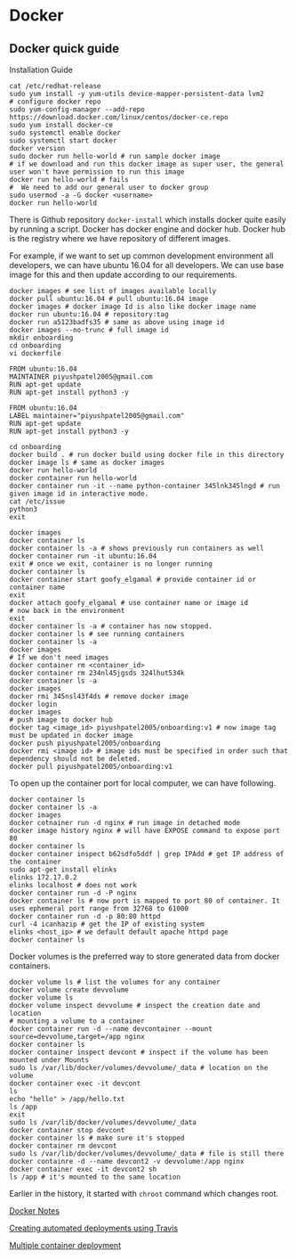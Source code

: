 # Docker

## Docker quick guide

Installation Guide

```shell
cat /etc/redhat-release
sudo yum install -y yum-utils device-mapper-persistent-data lvm2
# configure docker repo
sudo yum-config-manager --add-repo https://download.docker.com/linux/centos/docker-ce.repo
sudo yum install docker-ce
sudo systemctl enable docker
sudo systemctl start docker
docker version
sudo docker run hello-world # run sample docker image
# if we download and run this docker image as super user, the general user won't have permission to run this image
docker run hello-world # fails
#  We need to add our general user to docker group
sudo usermod -a -G docker <username>
docker run hello-world
```

There is Github repository `docker-install` which installs docker quite easily by running a script.
Docker has docker engine and docker hub. Docker hub is the registry where we have repository of different images.

For example, if we want to set up common development environment all developers, we can have ubuntu 16.04 for all developers. We can use base image for this and then update according to our requirements.

```shell
docker images # see list of images available locally
docker pull ubuntu:16.04 # pull ubuntu:16.04 image
docker images # docker image Id is also like docker image name
docker run ubuntu:16.04 # repository:tag
docker run a5123badfs35 # same as above using image id
docker images --no-trunc # full image id
mkdir onboarding
cd onboarding
vi dockerfile
```

```
FROM ubuntu:16.04
MAINTAINER piyushpatel2005@gmail.com
RUN apt-get update
RUN apt-get install python3 -y
```

```
FROM ubuntu:16.04
LABEL maintainer="piyushpatel2005@gmail.com"
RUN apt-get update
RUN apt-get install python3 -y
```

```shell
cd onboarding
docker build . # run docker build using docker file in this directory
docker image ls # same as docker images
docker run hello-world
docker container run hello-world
docker container run -it --name python-container 345lnk345lngd # run given image id in interactive mode.
cat /etc/issue
python3 
exit
```

```shell
docker images
docker container ls
docker container ls -a # shows previously run containers as well
docker container run -it ubuntu:16.04
exit # once we exit, container is no longer running
docker container ls
docker container start goofy_elgamal # provide container id or container name
exit
docker attach goofy_elgamal # use container name or image id
# now back in the environment
exit
docker container ls -a # container has now stopped.
docker container ls # see running containers
docker container ls -a
docker images
# If we don't need images
docker container rm <container_id>
docker container rm 234nl45jgsds 324lhut534k
docker container ls -a
docker images
docker rmi 345nsl43f4ds # remove docker image
docker login
docker images
# push image to docker hub
docker tag <image_id> piyushpatel2005/onboarding:v1 # now image tag must be updated in docker image
docker push piyushpatel2005/onboarding
docker rmi <image id> # image ids must be specified in order such that dependency should not be deleted.
docker pull piyushpatel2005/onboarding:v1
```

To open up the container port for local computer, we can have following.

```shell
docker container ls
docker container ls -a
docker images
docker cotnainer run -d nginx # run image in detached mode
docker image history nginx # will have EXPOSE command to expose port 80
docker container ls 
docker container inspect b62sdfo5ddf | grep IPAdd # get IP address of the container
sudo apt-get install elinks
elinks 172.17.0.2
elinks localhost # does not work
docker container run -d -P nginx
docker container ls # now port is mapped to port 80 of container. It uses ephemeral port range from 32768 to 61000
docker container run -d -p 80:80 httpd
curl -4 icanhazip # get the IP of existing system
elinks <host_ip> # we default default apache httpd page
docker container ls
```

Docker volumes is the preferred way to store generated data from docker containers.

```shell
docker volume ls # list the volumes for any container
docker volume create devvolume
docker volume ls
docker volume inspect devvolume # inspect the creation date and location
# mounting a volume to a container
docker container run -d --name devcontainer --mount source=devvolume,target=/app nginx
docker container ls
docker container inspect devcont # inspect if the volume has been mounted under Mounts
sudo ls /var/lib/docker/volumes/devvolume/_data # location on the volume
docker container exec -it devcont
ls
echo "hello" > /app/hello.txt
ls /app
exit
sudo ls /var/lib/docker/volumes/devvolume/_data
docker container stop devcont
docker container ls # make sure it's stopped
docker container rm devcont
sudo ls /var/lib/docker/volumes/devvolume/_data # file is still there
docker containre -d --name devcont2 -v devvolume:/app nginx
docker container exec -it devcont2 sh
ls /app # it's mounted to the same location
```

Earlier in the history, it started with `chroot` command which changes root.

[Docker Notes](docker/notes)

[Creating automated deployments using Travis](examples/frontend/automated-ci.md)

[Multiple container deployment](examples/complex)